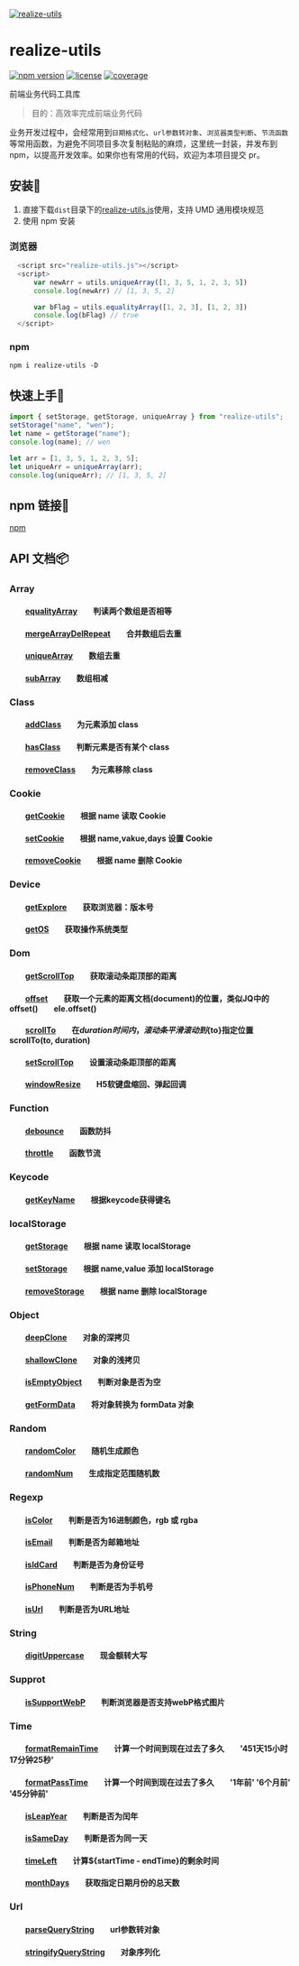 [![realize-utils](http://oss.tianmasport.com/gx/size/2022-02-23/196/946000020912472064.png)](https://github.com/wenreq/realize-utils)

# realize-utils

[![npm version](https://img.shields.io/static/v1?label=npm&message=v1.1.5&color=blue)](https://www.npmjs.com/package/realize-utils) [![license](https://img.shields.io/static/v1?label=license&message=MIT&color=green)](https://www.npmjs.com/package/realize-utils) [![coverage](https://img.shields.io/static/v1?label=coverage&message=80.71%&color=ff69b4)](https://github.com/wenreq/realize-utils/tree/master/test)

前端业务代码工具库

> 目的：高效率完成前端业务代码

业务开发过程中，会经常用到`日期格式化`、`url参数转对象`、`浏览器类型判断`、`节流函数`等常用函数，为避免不同项目多次复制粘贴的麻烦，这里统一封装，并发布到 npm，以提高开发效率。如果你也有常用的代码，欢迎为本项目提交 pr。

## 安装:wrench:

1. 直接下载`dist`目录下的[realize-utils.js](https://github.com/wenreq/realize-utils/blob/master/dist/realize-utils.js)使用，支持 UMD 通用模块规范
2. 使用 npm 安装

### 浏览器

```js
  <script src="realize-utils.js"></script>
  <script>
      var newArr = utils.uniqueArray([1, 3, 5, 1, 2, 3, 5])
      console.log(newArr) // [1, 3, 5, 2]

      var bFlag = utils.equalityArray([1, 2, 3], [1, 2, 3])
      console.log(bFlag) // true
  </script>
```

### npm

```shell
npm i realize-utils -D
```

## 快速上手:key:

```js
import { setStorage, getStorage, uniqueArray } from "realize-utils";
setStorage("name", "wen");
let name = getStorage("name");
console.log(name); // wen

let arr = [1, 3, 5, 1, 2, 3, 5];
let uniqueArr = uniqueArray(arr);
console.log(uniqueArr); // [1, 3, 5, 2]
```

## npm 链接:link:

[npm](https://www.npmjs.com/package/realize-utils)

## API 文档:package:

### Array
#### &emsp;&emsp;[equalityArray](https://github.com/wenreq/realize-utils/blob/master/src/array/equalityArray.js)&emsp;&emsp;判读两个数组是否相等
#### &emsp;&emsp;[mergeArrayDelRepeat](https://github.com/wenreq/realize-utils/blob/master/src/array/mergeArrayDelRepeat.js)&emsp;&emsp;合并数组后去重
#### &emsp;&emsp;[uniqueArray](https://github.com/wenreq/realize-utils/blob/master/src/array/uniqueArray.js)&emsp;&emsp;数组去重
#### &emsp;&emsp;[subArray](https://github.com/wenreq/realize-utils/blob/master/src/array/subArray.js)&emsp;&emsp;数组相减

### Class
#### &emsp;&emsp;[addClass](https://github.com/wenreq/realize-utils/blob/master/src/class/addClass.js)&emsp;&emsp;为元素添加 class
#### &emsp;&emsp;[hasClass](https://github.com/wenreq/realize-utils/blob/master/src/class/hasClass.js)&emsp;&emsp;判断元素是否有某个 class
#### &emsp;&emsp;[removeClass](https://github.com/wenreq/realize-utils/blob/master/src/class/removeClass.js)&emsp;&emsp;为元素移除 class

### Cookie
#### &emsp;&emsp;[getCookie](https://github.com/wenreq/realize-utils/blob/master/src/cookie/getCookie.js)&emsp;&emsp;根据 name 读取 Cookie
#### &emsp;&emsp;[setCookie](https://github.com/wenreq/realize-utils/blob/master/src/cookie/setCookie.js)&emsp;&emsp;根据 name,vakue,days 设置 Cookie
#### &emsp;&emsp;[removeCookie](https://github.com/wenreq/realize-utils/blob/master/src/cookie/removeCookie.js)&emsp;&emsp;根据 name 删除 Cookie

### Device
#### &emsp;&emsp;[getExplore](https://github.com/wenreq/realize-utils/blob/master/src/device/getExplore.js)&emsp;&emsp;获取浏览器：版本号
#### &emsp;&emsp;[getOS](https://github.com/wenreq/realize-utils/blob/master/src/device/getOS.js)&emsp;&emsp;获取操作系统类型

### Dom
#### &emsp;&emsp;[getScrollTop](https://github.com/wenreq/realize-utils/blob/master/src/dom/getScrollTop.js)&emsp;&emsp;获取滚动条距顶部的距离
#### &emsp;&emsp;[offset](https://github.com/wenreq/realize-utils/blob/master/src/dom/offset.js)&emsp;&emsp;获取一个元素的距离文档(document)的位置，类似JQ中的offset()&emsp;&emsp;ele.offset()
#### &emsp;&emsp;[scrollTo](https://github.com/wenreq/realize-utils/blob/master/src/dom/scrollTo.js)&emsp;&emsp;在${duration}时间内，滚动条平滑滚动到${to}指定位置&emsp;&emsp;scrollTo(to, duration)
#### &emsp;&emsp;[setScrollTop](https://github.com/wenreq/realize-utils/blob/master/src/dom/setScrollTop.js)&emsp;&emsp;设置滚动条距顶部的距离
#### &emsp;&emsp;[windowResize](https://github.com/wenreq/realize-utils/blob/master/src/dom/windowResize.js)&emsp;&emsp;H5软键盘缩回、弹起回调

### Function
#### &emsp;&emsp;[debounce](https://github.com/wenreq/realize-utils/blob/master/src/function/debounce.js)&emsp;&emsp;函数防抖
#### &emsp;&emsp;[throttle](https://github.com/wenreq/realize-utils/blob/master/src/function/throttle.js)&emsp;&emsp;函数节流

### Keycode
#### &emsp;&emsp;[getKeyName](https://github.com/wenreq/realize-utils/blob/master/src/keycode/getKeyName.js)&emsp;&emsp;根据keycode获得键名

### localStorage
#### &emsp;&emsp;[getStorage](https://github.com/wenreq/realize-utils/blob/master/src/storage/index.js)&emsp;&emsp;根据 name 读取 localStorage
#### &emsp;&emsp;[setStorage](https://github.com/wenreq/realize-utils/blob/master/src/storage/index.js)&emsp;&emsp;根据 name,value 添加 localStorage
#### &emsp;&emsp;[removeStorage](https://github.com/wenreq/realize-utils/blob/master/src/storage/index.js)&emsp;&emsp;根据 name 删除 localStorage

### Object
#### &emsp;&emsp;[deepClone](https://github.com/wenreq/realize-utils/blob/master/src/object/deepClone.js)&emsp;&emsp;对象的深拷贝
#### &emsp;&emsp;[shallowClone](https://github.com/wenreq/realize-utils/blob/master/src/object/shallowClone.js)&emsp;&emsp;对象的浅拷贝
#### &emsp;&emsp;[isEmptyObject](https://github.com/wenreq/realize-utils/blob/master/src/object/isEmptyObject.js)&emsp;&emsp;判断对象是否为空
#### &emsp;&emsp;[getFormData](https://github.com/wenreq/realize-utils/blob/master/src/object/getFormData.js)&emsp;&emsp;将对象转换为 formData 对象

### Random
#### &emsp;&emsp;[randomColor](https://github.com/wenreq/realize-utils/blob/master/src/random/randomColor.js)&emsp;&emsp;随机生成颜色
#### &emsp;&emsp;[randomNum](https://github.com/wenreq/realize-utils/blob/master/src/random/randomNum.js)&emsp;&emsp;生成指定范围随机数

### Regexp
#### &emsp;&emsp;[isColor](https://github.com/wenreq/realize-utils/blob/master/src/regexp/isColor.js)&emsp;&emsp;判断是否为16进制颜色，rgb 或 rgba
#### &emsp;&emsp;[isEmail](https://github.com/wenreq/realize-utils/blob/master/src/regexp/isEmail.js)&emsp;&emsp;判断是否为邮箱地址
#### &emsp;&emsp;[isIdCard](https://github.com/wenreq/realize-utils/blob/master/src/regexp/isIdCard.js)&emsp;&emsp;判断是否为身份证号
#### &emsp;&emsp;[isPhoneNum](https://github.com/wenreq/realize-utils/blob/master/src/regexp/isPhoneNum.js)&emsp;&emsp;判断是否为手机号
#### &emsp;&emsp;[isUrl](https://github.com/wenreq/realize-utils/blob/master/src/regexp/isUrl.js)&emsp;&emsp;判断是否为URL地址

### String
#### &emsp;&emsp;[digitUppercase](https://github.com/wenreq/realize-utils/blob/master/src/string/digitUppercase.js)&emsp;&emsp;现金额转大写

### Supprot
#### &emsp;&emsp;[isSupportWebP](https://github.com/wenreq/realize-utils/blob/master/src/support/isSupportWebP.js)&emsp;&emsp;判断浏览器是否支持webP格式图片


### Time
#### &emsp;&emsp;[formatRemainTime](https://github.com/wenreq/realize-utils/blob/master/src/time/formatRemainTime.js)&emsp;&emsp;计算一个时间到现在过去了多久&emsp;&emsp;'451天15小时17分钟25秒'
#### &emsp;&emsp;[formatPassTime](https://github.com/wenreq/realize-utils/blob/master/src/time/formatPassTime.js)&emsp;&emsp;计算一个时间到现在过去了多久&emsp;&emsp;'1年前' '6个月前' '45分钟前'
#### &emsp;&emsp;[isLeapYear](https://github.com/wenreq/realize-utils/blob/master/src/time/isLeapYear.js)&emsp;&emsp;判断是否为闰年
#### &emsp;&emsp;[isSameDay](https://github.com/wenreq/realize-utils/blob/master/src/time/isSameDay.js)&emsp;&emsp;判断是否为同一天
#### &emsp;&emsp;[timeLeft](https://github.com/wenreq/realize-utils/blob/master/src/time/timeLeft.js)&emsp;&emsp;计算${startTime - endTime}的剩余时间
#### &emsp;&emsp;[monthDays](https://github.com/wenreq/realize-utils/blob/master/src/time/monthDays.js)&emsp;&emsp;获取指定日期月份的总天数


### Url
#### &emsp;&emsp;[parseQueryString](https://github.com/wenreq/realize-utils/blob/master/src/url/parseQueryString.js)&emsp;&emsp;url参数转对象
#### &emsp;&emsp;[stringifyQueryString](https://github.com/wenreq/realize-utils/blob/master/src/url/stringifyQueryString.js)&emsp;&emsp;对象序列化
